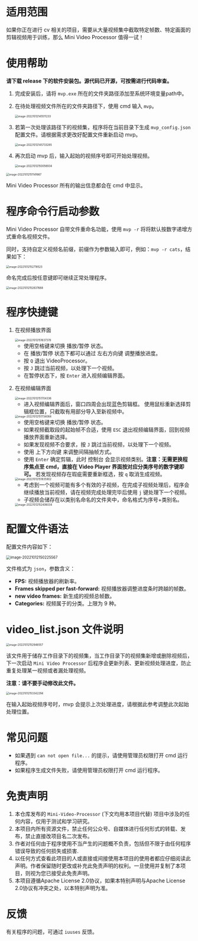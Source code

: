 # 适用范围

如果你正在进行 cv 相关的项目，需要从大量视频集中截取特定帧数、特定画面的剪辑视频用于训练，那么 Mini Video Processor 值得一试！



# 使用帮助

**请下载 release 下的软件安装包。源代码已开源，可按需进行代码审查。**

1. 完成安装后，请将 `mvp.exe` 所在的文件夹路径添加至系统环境变量path中。

2. 在待处理视频文件所在的文件夹路径下，使用 cmd 输入 `mvp`。

   <img src=".\assets\image-20221012145511233.png" alt="image-20221012145511233" style="zoom:50%;" />

3. 若第一次处理该路径下的视频集，程序将在当前目录下生成 `mvp_config.json` 配置文件。请根据需求更改好配置文件重新启动 mvp。

   <img src=".\assets\image-20221012145733285.png" alt="image-20221012145733285" style="zoom:50%;" />

4. 再次启动 mvp 后，输入起始的视频序号即可开始处理视频。

   <img src=".\assets\image-20221012150056934.png" alt="image-20221012150056934" style="zoom:50%;" />

   

<img src=".\assets\image-20221012151141667.png" alt="image-20221012151141667" style="zoom:50%;" />

Mini Video Processor 所有的输出信息都会在 cmd 中显示。



# 程序命令行启动参数

Mini Video Processor 自带文件重命名功能，使用 `mvp -r` 将将默认按数字递增方式重命名视频文件。

同时，支持自定义视频名前缀，前缀作为参数输入即可，例如：`mvp -r cats`，结果如下：

<img src=".\assets\image-20221012152718523.png" alt="image-20221012152718523" style="zoom:50%;" />

命名完成后按任意键即可继续正常处理程序。

<img src=".\assets\image-20221012152837688.png" alt="image-20221012152837688" style="zoom:50%;" />



# 程序快捷键

1. 在视频播放界面

   <img src=".\assets\image-20221012151637378.png" alt="image-20221012151637378" style="zoom:50%;" />

   - 使用空格键来切换 播放/暂停 状态。
   - 在 播放/暂停 状态下都可以通过 左右方向键 调整播放进度。
   - 按 `Q` 退出 VideoProcessor。
   - 按 `J` 跳过当前视频，以处理下一个视频。
   - 在暂停状态下，按 `Enter` 进入视频编辑界面。

3. 在视频编辑界面

   <img src=".\assets\image-20221012151704336.png" alt="image-20221012151704336" style="zoom:50%;" />
   
   - 进入视频编辑界面后，窗口四周会出现蓝色剪辑框。
     使用鼠标重新选择剪辑框位置，只截取有用部分导入至新视频中。
   
   <img src=".\assets\image-20221012151734064.png" alt="image-20221012151734064" style="zoom:50%;" />
   
   - 使用空格键来切换 播放/暂停 状态。
   - 如果视频截取段的起始帧不合适，使用 `ESC` 退出视频编辑界面，回到视频播放界面重新选择。
   - 如果发现视频不合要求，按 `J` 跳过当前视频，以处理下一个视频。
   - 使用 上下方向键 来调整间隔抽帧方式。
   - 使用 `Enter` 确定剪辑，此时 控制台 会显示视频类别。**注意：无需更换程序焦点至 cmd，直接在 Video Player 界面按对应分类序号的数字键即可。** 若发现视频存在瑕疵需要重新框选，按 `q` 取消生成视频。
   
   <img src=".\assets\image-20221012151835902.png" alt="image-20221012151835902" style="zoom:50%;" />
   
   - 考虑到一个视频可能有多个有效的子视频，在完成子视频处理后，程序会继续播放当前视频，请在视频完成处理完毕后使用 `j` 键处理下一个视频。
   - 子视频会储存在以类别名命名的文件夹中，命名格式为序号+类别名。
   
   <img src=".\assets\image-20221012152406034.png" alt="image-20221012152406034" style="zoom:50%;" />



# 配置文件语法

配置文件内容如下：

<img src=".\assets\image-20221012150225567.png" alt="image-20221012150225567" style="zoom:70%;" />

文件格式为 `json`，参数含义：

- **FPS:** 视频播放器的刷新率。
- **Frames skipped per fast-forward:** 视频播放器调整进度条时跨越的帧数。
- **new video frames:** 新生成的视频总帧数。
- **Categories:** 视频属于的分类。上限为 9 种。



# video_list.json 文件说明

<img src=".\assets\image-20221012152946557.png" alt="image-20221012152946557" style="zoom:50%;" />

该文件用于储存工作目录下的视频集，当工作目录下的视频集新增或删除视频后，下一次启动 `Mini Video Processor` 后程序会更新列表、更新视频处理进度，防止重复处理某一视频或者漏处理视频。

**注意：请不要手动修改此文件。**

<img src=".\assets\image-20221012153342294.png" alt="image-20221012153342294" style="zoom:50%;" />

在输入起始视频序号时，mvp 会提示上次处理进度，请根据此参考调整此次起始处理位置。



# 常见问题

- 如果遇到 `can not open file...` 的提示，请使用管理员权限打开 cmd 运行程序。
- 如果程序生成文件失败，请使用管理员权限打开 cmd 运行程序。



# 免责声明

1. 本仓库发布的 `Mini-Video-Processor` (下文均用本项目代替) 项目中涉及的任何内容，仅用于测试和学习研究。
2. 本项目内所有资源文件，禁止任何公众号、自媒体进行任何形式的转载、发布，禁止直接改项目名二次发布。
3. 作者对任何由于程序使用不当产生的问题概不负责，包括但不限于由任何程序错误导致的任何损失或损害.
4. 以任何方式查看此项目的人或直接或间接使用本项目的使用者都应仔细阅读此声明。作者保留随时更改或补充此免责声明的权利。一旦使用并复制了本项目，则视为您已接受此免责声明。
5. 本项目遵循Apache License 2.0协议，如果本特别声明与Apache License 2.0协议有冲突之处，以本特别声明为准。



# 反馈

有关程序的问题，可通过 `iuuses` 反馈。





